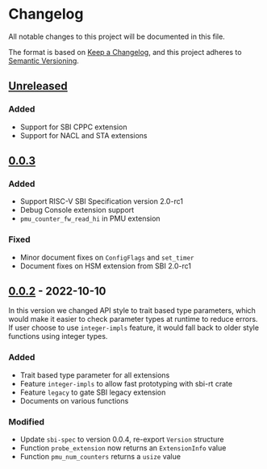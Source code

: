 # Changelog

All notable changes to this project will be documented in this file.

The format is based on [Keep a Changelog](https://keepachangelog.com/en/1.0.0/), and this project adheres
to [Semantic Versioning](https://semver.org/spec/v2.0.0.html).

## [Unreleased]

### Added

- Support for SBI CPPC extension
- Support for NACL and STA extensions

## [0.0.3]

### Added

- Support RISC-V SBI Specification version 2.0-rc1
- Debug Console extension support
- `pmu_counter_fw_read_hi` in PMU extension

### Fixed

- Minor document fixes on `ConfigFlags` and `set_timer`
- Document fixes on HSM extension from SBI 2.0-rc1

## [0.0.2] - 2022-10-10

In this version we changed API style to trait based type parameters, which would make it easier to
check parameter types at runtime to reduce errors. If user choose to use `integer-impls` feature,
it would fall back to older style functions using integer types.

### Added

- Trait based type parameter for all extensions
- Feature `integer-impls` to allow fast prototyping with sbi-rt crate
- Feature `legacy` to gate SBI legacy extension
- Documents on various functions

### Modified

- Update `sbi-spec` to version 0.0.4, re-export `Version` structure
- Function `probe_extension` now returns an `ExtensionInfo` value
- Function `pmu_num_counters` returns a `usize` value

[Unreleased]: https://github.com/rustsbi/sbi-rt/compare/v0.0.3...HEAD
[0.0.3]: https://github.com/rustsbi/sbi-rt/compare/v0.0.2...v0.0.3
[0.0.2]: https://github.com/rustsbi/sbi-rt/compare/v0.0.1...v0.0.2
[0.0.1]: https://github.com/rustsbi/sbi-rt/releases/tag/v0.0.1
